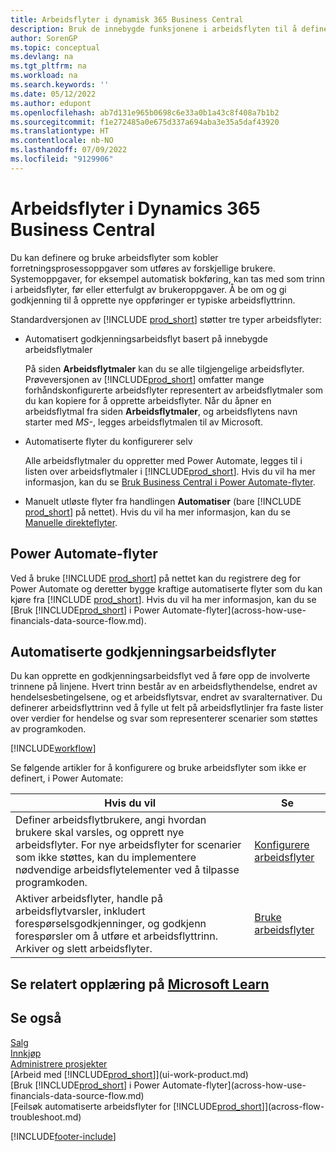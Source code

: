 ```yaml
---
title: Arbeidsflyter i dynamisk 365 Business Central
description: Bruk de innebygde funksjonene i arbeidsflyten til å definere godkjenningsarbeidsflyter til å supplere automatiserte arbeidsflyter basert på Power Automate. Du kan konfigurere trinn for å tildele oppgaver til forskjellige personer som en del av de ulike forretningsprosessoppgavene.
author: SorenGP
ms.topic: conceptual
ms.devlang: na
ms.tgt_pltfrm: na
ms.workload: na
ms.search.keywords: ''
ms.date: 05/12/2022
ms.author: edupont
ms.openlocfilehash: ab7d131e965b0698c6e33a0b1a43c8f408a7b1b2
ms.sourcegitcommit: f1e272485a0e675d337a694aba3e35a5daf43920
ms.translationtype: HT
ms.contentlocale: nb-NO
ms.lasthandoff: 07/09/2022
ms.locfileid: "9129906"
---
```

# <a name="workflows-in-dynamics-365-business-central"></a>Arbeidsflyter i Dynamics 365 Business Central

Du kan definere og bruke arbeidsflyter som kobler forretningsprosessoppgaver som utføres av forskjellige brukere. Systemoppgaver, for eksempel automatisk bokføring, kan tas med som trinn i arbeidsflyter, før eller etterfulgt av brukeroppgaver. Å be om og gi godkjenning til å opprette nye oppføringer er typiske arbeidsflyttrinn.  

Standardversjonen av [!INCLUDE [prod_short](includes/prod_short.md)] støtter tre typer arbeidsflyter:

* Automatisert godkjenningsarbeidsflyt basert på innebygde arbeidsflytmaler  

  På siden **Arbeidsflytmaler** kan du se alle tilgjengelige arbeidsflyter. Prøveversjonen av [!INCLUDE[prod_short](includes/prod_short.md)] omfatter mange forhåndskonfigurerte arbeidsflyter representert av arbeidsflytmaler som du kan kopiere for å opprette arbeidsflyter. Når du åpner en arbeidsflytmal fra siden **Arbeidsflytmaler**, og arbeidsflytens navn starter med *MS-*, legges arbeidsflytmalen til av Microsoft.  
* Automatiserte flyter du konfigurerer selv  

  Alle arbeidsflytmaler du oppretter med Power Automate, legges til i listen over arbeidsflytmaler i [!INCLUDE[prod_short](includes/prod_short.md)]. Hvis du vil ha mer informasjon, kan du se [Bruk Business Central i Power Automate-flyter](across-how-use-financials-data-source-flow.md).  
* Manuelt utløste flyter fra handlingen **Automatiser** (bare [!INCLUDE [prod_short](includes/prod_short.md)] på nettet). Hvis du vil ha mer informasjon, kan du se [Manuelle direkteflyter](across-how-use-financials-data-source-flow.md#manual-instant-flows).  

## <a name="power-automate-flows"></a>Power Automate-flyter

Ved å bruke [!INCLUDE [prod_short](includes/prod_short.md)] på nettet kan du registrere deg for Power Automate og deretter bygge kraftige automatiserte flyter som du kan kjøre fra [!INCLUDE [prod_short](includes/prod_short.md)]. Hvis du vil ha mer informasjon, kan du se [Bruk [!INCLUDE[prod_short](includes/prod_short.md)] i Power Automate-flyter](across-how-use-financials-data-source-flow.md).  

## <a name="automated-approval-workflows"></a>Automatiserte godkjenningsarbeidsflyter

Du kan opprette en godkjenningsarbeidsflyt ved å føre opp de involverte trinnene på linjene. Hvert trinn består av en arbeidsflythendelse, endret av hendelsesbetingelsene, og et arbeidsflytsvar, endret av svaralternativer. Du definerer arbeidsflyttrinn ved å fylle ut felt på arbeidsflytlinjer fra faste lister over verdier for hendelse og svar som representerer scenarier som støttes av programkoden.  

[!INCLUDE[workflow](includes/workflow.md)]

Se følgende artikler for å konfigurere og bruke arbeidsflyter som ikke er definert, i Power Automate:  

|**Hvis du vil**|**Se**|  
|------------|-------------|  
|Definer arbeidsflytbrukere, angi hvordan brukere skal varsles, og opprett nye arbeidsflyter. For nye arbeidsflyter for scenarier som ikke støttes, kan du implementere nødvendige arbeidsflytelementer ved å tilpasse programkoden.|[Konfigurere arbeidsflyter](across-set-up-workflows.md)|  
|Aktiver arbeidsflyter, handle på arbeidsflytvarsler, inkludert forespørselsgodkjenninger, og godkjenn forespørsler om å utføre et arbeidsflyttrinn. Arkiver og slett arbeidsflyter.|[Bruke arbeidsflyter](across-use-workflows.md)|  

## <a name="see-related-training-at-microsoft-learn"></a>Se relatert opplæring på [Microsoft Learn](/learn/modules/create-workflows/)

## <a name="see-also"></a>Se også

[Salg](sales-manage-sales.md)  
[Innkjøp](purchasing-manage-purchasing.md)  
[Administrere prosjekter](projects-manage-projects.md)  
[Arbeid med [!INCLUDE[prod_short](includes/prod_short.md)]](ui-work-product.md)  
[Bruk [!INCLUDE[prod_short](includes/prod_short.md)] i Power Automate-flyter](across-how-use-financials-data-source-flow.md)  
[Feilsøk automatiserte arbeidsflyter for [!INCLUDE[prod_short](includes/prod_short.md)]](across-flow-troubleshoot.md)  


[!INCLUDE[footer-include](includes/footer-banner.md)]
